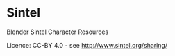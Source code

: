 # Sintel
Blender Sintel Character Resources

Licence: CC-BY 4.0 - see http://www.sintel.org/sharing/